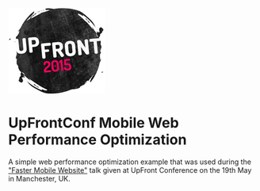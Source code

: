 ![UpFront Conference](https://raw.githubusercontent.com/deanhume/UpFrontConf/gh-pages/img/logo.png) 

# UpFrontConf Mobile Web Performance Optimization
A simple web performance optimization example that was used during the ["Faster Mobile Website"](http://upfrontconf.com/schedule.html) talk given at UpFront Conference 
on the 19th May in Manchester, UK.
